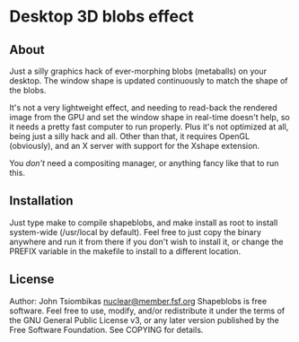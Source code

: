 Desktop 3D blobs effect
=======================

About
-----
Just a silly graphics hack of ever-morphing blobs (metaballs) on your desktop.
The window shape is updated continuously to match the shape of the blobs.

It's not a very lightweight effect, and needing to read-back the rendered image
from the GPU and set the window shape in real-time doesn't help, so it needs a
pretty fast computer to run properly. Plus it's not optimized at all, being just
a silly hack and all. Other than that, it requires OpenGL (obviously), and an X
server with support for the Xshape extension.

You *don't* need a compositing manager, or anything fancy like that to run this.

Installation
------------
Just type make to compile shapeblobs, and make install as root to install
system-wide (/usr/local by default). Feel free to just copy the binary anywhere
and run it from there if you don't wish to install it, or change the PREFIX
variable in the makefile to install to a different location.

License
-------
Author: John Tsiombikas <nuclear@member.fsf.org>
Shapeblobs is free software. Feel free to use, modify, and/or redistribute it
under the terms of the GNU General Public License v3, or any later version
published by the Free Software Foundation. See COPYING for details.
